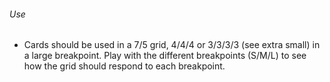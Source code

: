 ###### Use
- Cards should be used in a 7/5 grid, 4/4/4 or 3/3/3/3 (see extra small) in a large breakpoint. Play with the different breakpoints (S/M/L) to see how the grid should respond to each breakpoint.
